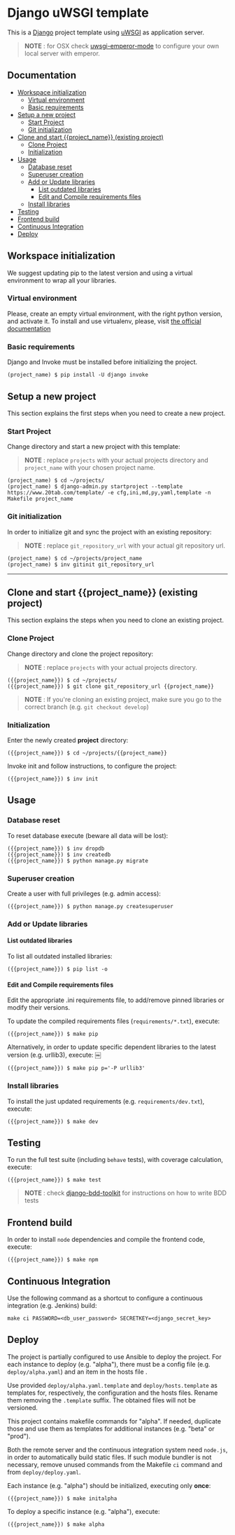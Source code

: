 # Django uWSGI template

This is a [Django](https://docs.djangoproject.com) project template using [uWSGI](https://uwsgi-docs.readthedocs.io) as application server.

> **NOTE** : for OSX check [uwsgi-emperor-mode](https://github.com/20tab/uwsgi-emperor-mode) to configure your own local server with emperor.

## Documentation

* [Workspace initialization](#workspace-initialization)
    * [Virtual environment](#virtual-environment)
    * [Basic requirements](#basic-requirements)
* [Setup a new project](#setup-a-new-project)
    * [Start Project](#start-project)
    * [Git initialization](#git-initialization)
* [Clone and start {{project_name}} (existing project)](#clone-and-start-project_name-existing-project)
    * [Clone Project](#clone-project)
    * [Initialization](#initialization)
* [Usage](#usage)
    * [Database reset](#database-reset)
    * [Superuser creation](#superuser-creation)
    * [Add or Update libraries](#add-or-update-libraries)
        * [List outdated libraries](#list-outdated-libraries)
        * [Edit and Compile requirements files](#edit-and-compile-requirements-files)
    * [Install libraries](#install-libraries)
* [Testing](#testing)
* [Frontend build](#frontend-build)
* [Continuous Integration](#continuous-integration)
* [Deploy](#deploy)
    

    

## Workspace initialization

We suggest updating pip to the latest version and using a virtual environment to wrap all your libraries.

### Virtual environment

Please, create an empty virtual environment, with the right python version, and activate it. 
To install and use virtualenv, please, visit [the official documentation](https://virtualenv.pypa.io/en/latest/)


### Basic requirements

Django and Invoke must be installed before initializing the project.

```shell
(project_name) $ pip install -U django invoke
```

## Setup a new project

This section explains the first steps when you need to create a new project.

### Start Project

Change directory and start a new project with this template:

> **NOTE** : replace `projects` with your actual projects directory and `project_name` with your chosen project name.

```shell
(project_name) $ cd ~/projects/
(project_name) $ django-admin.py startproject --template https://www.20tab.com/template/ -e cfg,ini,md,py,yaml,template -n Makefile project_name
```

### Git initialization

In order to initialize git and sync the project with an existing repository:

> **NOTE** : replace `git_repository_url` with your actual git repository url.

```shell
(project_name) $ cd ~/projects/project_name
(project_name) $ inv gitinit git_repository_url
```


--------------------------------------------------------------------------------------------

## Clone and start {{project_name}} (existing project)

This section explains the steps when you need to clone an existing project.

### Clone Project

Change directory and clone the project repository:

> **NOTE** : replace `projects` with your actual projects directory.

```shell
({{project_name}}) $ cd ~/projects/
({{project_name}}) $ git clone git_repository_url {{project_name}}
```

> **NOTE** : If you're cloning an existing project, make sure you go to the correct branch (e.g. `git checkout develop`)

### Initialization

Enter the newly created **project** directory:

```shell
({{project_name}}) $ cd ~/projects/{{project_name}}
```

Invoke init and follow instructions, to configure the project:

```shell
({{project_name}}) $ inv init
```

## Usage

### Database reset

To reset database execute (beware all data will be lost):

```shell
({{project_name}}) $ inv dropdb
({{project_name}}) $ inv createdb
({{project_name}}) $ python manage.py migrate
```

### Superuser creation

Create a user with full privileges (e.g. admin access):

```shell
({{project_name}}) $ python manage.py createsuperuser
```

### Add or Update libraries

#### List outdated libraries

To list all outdated installed libraries:

```shell
({{project_name}}) $ pip list -o
```

#### Edit and Compile requirements files

Edit the appropriate .ini requirements file, to add/remove pinned libraries or modify their versions.

To update the compiled requirements files (`requirements/*.txt`), execute:

```shell
({{project_name}}) $ make pip
```

Alternatively, in order to update specific dependent libraries to the latest version (e.g. urllib3), execute:
￼
```shell
({{project_name}}) $ make pip p='-P urllib3'
```

### Install libraries

To install the just updated requirements (e.g. `requirements/dev.txt`), execute:

```shell
({{project_name}}) $ make dev
```

## Testing

To run the full test suite (including `behave` tests), with coverage calculation, execute:

```shell
({{project_name}}) $ make test
```

> **NOTE** :  check [django-bdd-toolkit](https://github.com/20tab/django-bdd-toolkit) for instructions on how to write BDD tests

## Frontend build

In order to install `node` dependencies and compile the frontend code, execute:

```shell
({{project_name}}) $ make npm
```

## Continuous Integration

Use the following command as a shortcut to configure a continuous integration (e.g. Jenkins) build:

```shell
make ci PASSWORD=<db_user_password> SECRETKEY=<django_secret_key>
```

## Deploy

The project is partially configured to use Ansible to deploy the project. For each instance to deploy (e.g. "alpha"), there must be a config file (e.g. `deploy/alpha.yaml`) and an item in the hosts file .

Use provided `deploy/alpha.yaml.template` and `deploy/hosts.template` as templates for, respectively, the configuration and the hosts files. Rename them removing the `.template` suffix. The obtained files will not be versioned.

This project contains makefile commands for "alpha". If needed, duplicate those and use them as templates for additional instances (e.g. "beta" or "prod").

Both the remote server and the continuous integration system need `node.js`, in order to automatically build static files. If such module bundler is not necessary, remove unused commands from the Makefile `ci` command and from `deploy/deploy.yaml`.

Each instance (e.g. "alpha") should be initialized, executing only **once**:

```shell
({{project_name}}) $ make initalpha
```

To deploy a specific instance (e.g. "alpha"), execute:

```shell
({{project_name}}) $ make alpha
```
